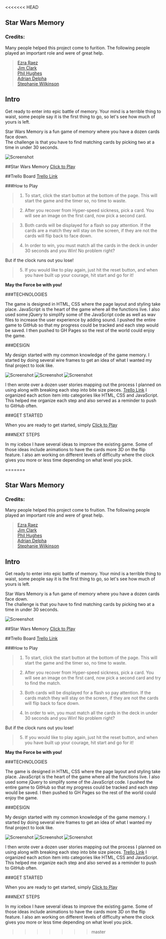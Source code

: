 <<<<<<< HEAD
## Star Wars Memory

### Credits:   
Many people helped this project come to furition. The following people played an important role and were of great help.  
    
>[Ezra Raez](https://github.com/EARnagram)        
>[Jim Clark](https://github.com/jim-clark)     
>[Phil Hughes](https://github.com/h4w5)   
>[Adrian Delpha](https://github.com/Ishmaru)   
>[Stephanie Wilkinson](https://github.com/stephaniewilkinson)   

## Intro

Get ready to enter into epic battle of memory. Your mind is a terrible thing to waist, some
people say it is the first thing to go, so let's see how much of yours is left. 

Star Wars Memory is a fun game of memory where you have a dozen cards face down.  
The challenge is that you have to find matching cards by picking two at a time in under 30 seconds.   

![Screenshot](img/screenShot.png)  


  

##Star Wars Memory
[Click to Play](http://kylefberg.github.io/star_wars_memory/)
  
##Trello Board 
[Trello Link](https://trello.com/b/BDu2GqX6/memory-card-game)

###How to Play


>1) To start, click the start button at the bottom of the page. This will start the game and the timer so, no time to waste.   

>2) After you recover from Hyper-speed sickness, pick a card. You will see an image on the first card, now pick a second card.    

>3) Both cards will be displayed for a flash so pay attention. If the cards are a match they will stay on the screen, if they are not the cards will flip back to face down.   

>4) In order to win, you must match all the cards in the deck in under 30 seconds and you Win! No problem right?  
>
But if the clock runs out you lose!

>5) If you would like to play again, just hit the reset button, and when you have built up your courage, hit start and go for it!

**May the Force be with you!**

###TECHNOLOGIES

The game is designed in HTML, CSS where the page layout and styling take 
place. JavaScript is the heart of the game where all the functions live.
I also used some jQuery to simplify some of the JavaScript code as well as wav files 
to increase the user experience by adding sound. 
I pushed the entire game to GitHub so that my progress could be tracked and each 
step would be saved. I then pushed to GH Pages so the rest of the world could
enjoy the game.  

###DESIGN

My design started with my common knowledge of the game memory. I started by 
doing several wire frames to get an idea of what I wanted my final project to
look like.    

  
![Screenshot](img/design.jpg) ![Screenshot](img/midPlay.jpg) ![Screenshot](img/finalPlay.jpg) 
  




I then wrote over a dozen user stories mapping out the process I planned on using along with breaking each step into bite size pieces. [Trello Link](https://trello.com/b/BDu2GqX6/memory-card-game) I organized 
each action item into categories like HTML, CSS and JavaScript. This helped me 
organize each step and also served as a reminder to push to GitHub often.

###GET STARTED

When you are ready to get started, simply [Click to Play](http://kylefberg.github.io/star_wars_memory/)

###NEXT STEPS

In my icebox I have several ideas to improve the existing game. Some of those 
ideas include animations to have the cards more 3D on the flip feature. I also am working on different levels of difficulty where the clock gives you more or less time depending on what level you pick. 

=======
## Star Wars Memory### Credits:   Many people helped this project come to fruition. The following people played an important role and were of great help.      >[Ezra Raez](https://github.com/EARnagram)        >[Jim Clark](https://github.com/jim-clark)     >[Phil Hughes](https://github.com/h4w5)   >[Adrian Delpha](https://github.com/Ishmaru)   >[Stephanie Wilkinson](https://github.com/stephaniewilkinson)   ## IntroGet ready to enter into epic battle of memory. Your mind is a terrible thing to waist, somepeople say it is the first thing to go, so let's see how much of yours is left. Star Wars Memory is a fun game of memory where you have a dozen cards face down.  The challenge is that you have to find matching cards by picking two at a time in under 30 seconds.   ![Screenshot](img/newScreenShot.png)    ##Star Wars Memory[Click to Play](http://kylefberg.github.io/star_wars_memory/)  ##Trello Board [Trello Link](https://trello.com/b/BDu2GqX6/memory-card-game)###How to Play>1) To start, click the start button at the bottom of the page. This will start the game and the timer so, no time to waste.   >2) After you recover from Hyper-speed sickness, pick a card. You will see an image on the first card, now pick a second card and try to find the match.    >3) Both cards will be displayed for a flash so pay attention. If the cards match they will stay on the screen, if they are not the cards will flip back to face down.   >4) In order to win, you must match all the cards in the deck in under 30 seconds and you Win! No problem right?  >But if the clock runs out you lose!>5) If you would like to play again, just hit the reset button, and when you have built up your courage, hit start and go for it!**May the Force be with you!**###TECHNOLOGIESThe game is designed in HTML, CSS where the page layout and styling take place. JavaScript is the heart of the game where all the functions live.I also used some jQuery to simplify some of the JavaScript code. I pushedthe entire game to GitHub so that my progress could be tracked and each step would be saved. I then pushed to GH Pages so the rest of the world couldenjoy the game.  ###DESIGNMy design started with my common knowledge of the game memory. I started by doing several wire frames to get an idea of what I wanted my final project tolook like.      ![Screenshot](img/design.jpg) ![Screenshot](img/midPlay.jpg) ![Screenshot](img/finalPlay.jpg)   I then wrote over a dozen user stories mapping out the process I planned on using along with breaking each step into bite size pieces. [Trello Link](https://trello.com/b/BDu2GqX6/memory-card-game) I organized each action item into categories like HTML, CSS and JavaScript. This helped me organize each step and also served as a reminder to push to GitHub often.###GET STARTEDWhen you are ready to get started, simply [Click to Play](http://kylefberg.github.io/star_wars_memory/)###NEXT STEPSIn my icebox I have several ideas to improve the existing game. Some of those ideas include animations to have the cards more 3D on the flip feature. I also am working on different levels of difficulty where the clock gives you more or less time depending on what level you pick. 
>>>>>>> master





